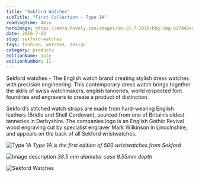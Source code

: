 ```yaml
---
title: "Sekford Watches"
subTitle: "First Collection - Type 1A"
readingTime: 4min
heroImage: https://meta.hevnly.com/images/on-13-7-2016/hhg-img-817d43ed-b02d-42fb-9ab7-09be086775d1.png
date: 2016-7-13
slug: sekford-watches
tags: fashion, watches, design
category: products
editionName: July
editionNumber: 11
---
```


Sekford watches - The English watch brand creating stylish dress watches with precision engineering. This contemporary dress watch brings together the skills of swiss watchmakers, english tanneries, world respected font foundries and engravers to create a product of distinction.

Sekford’s stitched watch straps are made from hard-wearing English leathers (Bridle and Shell Cordovan), sourced from one of Britain’s oldest tanneries in Derbyshire. The companies logo is an English Gothic Revival wood engraving cut by specialist engraver Mark Wilkinson in Lincolnshire, and appears on the back of all Sekford wristwatches.

![Type 1A](https://meta.hevnly.com/images/on-13-7-2016/hhg-img-cffceda5-1c2f-44d4-b9c0-65f3d486de0b.png)
*Type 1A is the first edition of 500 wristwatches from Sekford*

![Image description](https://meta.hevnly.com/images/on-13-7-2016/hhg-img-40e56f1e-cd1a-4408-8abf-d6e44a73097d.png)
*38.5 mm diameter case 9.55mm depth*

![Sekford Watches](https://meta.hevnly.com/images/on-13-7-2016/hhg-img-28b52ab2-cfb1-4861-9bf0-82d3cd1516e3.png)
